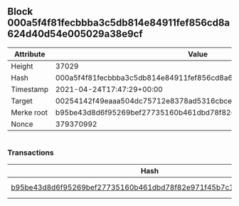 ## Block 000a5f4f81fecbbba3c5db814e84911fef856cd8a624d40d54e005029a38e9cf

Attribute | Value
--- | ---
Height | 37029
Hash | 000a5f4f81fecbbba3c5db814e84911fef856cd8a624d40d54e005029a38e9cf
Timestamp | 2021-04-24T17:47:29+00:00
Target | 00254142f49eaaa504dc75712e8378ad5316cbcead634704b3734b6271167cc4
Merke root | b95be43d8d6f95269bef27735160b461dbd78f82e971f45b7c1f4d584229a1cf
Nonce | 379370992

```

```

### Transactions

Hash | Amount
--- | ---
[b95be43d8d6f95269bef27735160b461dbd78f82e971f45b7c1f4d584229a1cf](b95be43d8d6f95269bef27735160b461dbd78f82e971f45b7c1f4d584229a1cf.md) | 10.00000000 SKEPTI 
